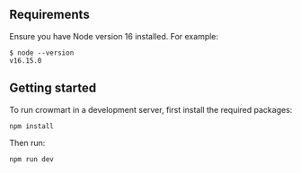 ## Requirements

Ensure you have Node version 16 installed. For example:

```
$ node --version
v16.15.0
```

## Getting started

To run crowmart in a development server, first install the required packages:

```npm install```

Then run:

```npm run dev```